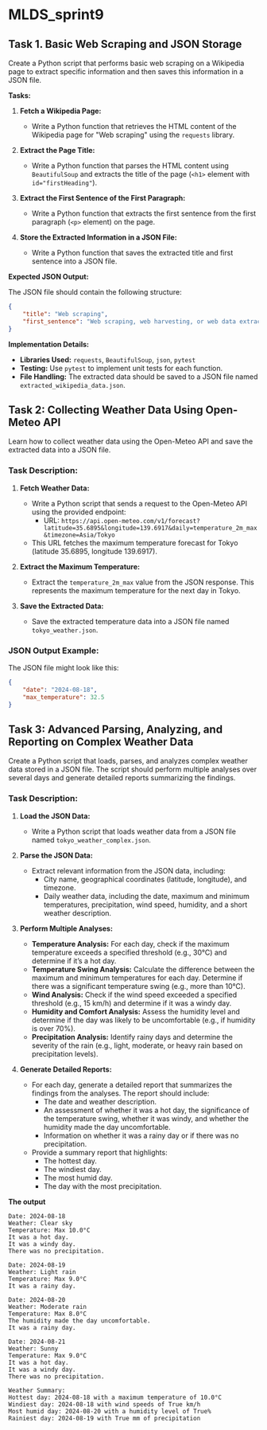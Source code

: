 # MLDS_sprint9

## Task 1. Basic Web Scraping and JSON Storage

Create a Python script that performs basic web scraping on a Wikipedia page to extract specific information and then saves this information in a JSON file.

**Tasks:**

1. **Fetch a Wikipedia Page:**
   - Write a Python function that retrieves the HTML content of the Wikipedia page for "Web scraping" using the `requests` library.

2. **Extract the Page Title:**
   - Write a Python function that parses the HTML content using `BeautifulSoup` and extracts the title of the page (`<h1>` element with `id="firstHeading"`).

3. **Extract the First Sentence of the First Paragraph:**
   - Write a Python function that extracts the first sentence from the first paragraph (`<p>` element) on the page.

4. **Store the Extracted Information in a JSON File:**
   - Write a Python function that saves the extracted title and first sentence into a JSON file.

**Expected JSON Output:**

The JSON file should contain the following structure:

```json
{
    "title": "Web scraping",
    "first_sentence": "Web scraping, web harvesting, or web data extraction is data scraping used for extracting data from websites."
}
```

**Implementation Details:**

- **Libraries Used:** `requests`, `BeautifulSoup`, `json`, `pytest`
- **Testing:** Use `pytest` to implement unit tests for each function.
- **File Handling:** The extracted data should be saved to a JSON file named `extracted_wikipedia_data.json`.



## Task 2: Collecting Weather Data Using Open-Meteo API

Learn how to collect weather data using the Open-Meteo API and save the extracted data into a JSON file.

### Task Description:

1. **Fetch Weather Data:**
   - Write a Python script that sends a request to the Open-Meteo API using the provided endpoint:
     - URL: `https://api.open-meteo.com/v1/forecast?latitude=35.6895&longitude=139.6917&daily=temperature_2m_max&timezone=Asia/Tokyo`
   - This URL fetches the maximum temperature forecast for Tokyo (latitude 35.6895, longitude 139.6917).

2. **Extract the Maximum Temperature:**
   - Extract the `temperature_2m_max` value from the JSON response. This represents the maximum temperature for the next day in Tokyo.

3. **Save the Extracted Data:**
   - Save the extracted temperature data into a JSON file named `tokyo_weather.json`.

### JSON Output Example:

The JSON file might look like this:

```json
{
    "date": "2024-08-18",
    "max_temperature": 32.5
}
```

## Task 3: Advanced Parsing, Analyzing, and Reporting on Complex Weather Data

Create a Python script that loads, parses, and analyzes complex weather data stored in a JSON file. The script should perform multiple analyses over several days and generate detailed reports summarizing the findings.

### Task Description:

1. **Load the JSON Data:**
   - Write a Python script that loads weather data from a JSON file named `tokyo_weather_complex.json`.

2. **Parse the JSON Data:**
   - Extract relevant information from the JSON data, including:
     - City name, geographical coordinates (latitude, longitude), and timezone.
     - Daily weather data, including the date, maximum and minimum temperatures, precipitation, wind speed, humidity, and a short weather description.

3. **Perform Multiple Analyses:**
   - **Temperature Analysis:** For each day, check if the maximum temperature exceeds a specified threshold (e.g., 30°C) and determine if it’s a hot day.
   - **Temperature Swing Analysis:** Calculate the difference between the maximum and minimum temperatures for each day. Determine if there was a significant temperature swing (e.g., more than 10°C).
   - **Wind Analysis:** Check if the wind speed exceeded a specified threshold (e.g., 15 km/h) and determine if it was a windy day.
   - **Humidity and Comfort Analysis:** Assess the humidity level and determine if the day was likely to be uncomfortable (e.g., if humidity is over 70%).
   - **Precipitation Analysis:** Identify rainy days and determine the severity of the rain (e.g., light, moderate, or heavy rain based on precipitation levels).

4. **Generate Detailed Reports:**
   - For each day, generate a detailed report that summarizes the findings from the analyses. The report should include:
     - The date and weather description.
     - An assessment of whether it was a hot day, the significance of the temperature swing, whether it was windy, and whether the humidity made the day uncomfortable.
     - Information on whether it was a rainy day or if there was no precipitation.
   - Provide a summary report that highlights:
     - The hottest day.
     - The windiest day.
     - The most humid day.
     - The day with the most precipitation.

**The output**
```
Date: 2024-08-18
Weather: Clear sky
Temperature: Max 10.0°C
It was a hot day.
It was a windy day.
There was no precipitation.

Date: 2024-08-19
Weather: Light rain
Temperature: Max 9.0°C
It was a rainy day.

Date: 2024-08-20
Weather: Moderate rain
Temperature: Max 8.0°C
The humidity made the day uncomfortable.
It was a rainy day.

Date: 2024-08-21
Weather: Sunny
Temperature: Max 9.0°C
It was a hot day.
It was a windy day.
There was no precipitation.

Weather Summary:
Hottest day: 2024-08-18 with a maximum temperature of 10.0°C
Windiest day: 2024-08-18 with wind speeds of True km/h
Most humid day: 2024-08-20 with a humidity level of True%
Rainiest day: 2024-08-19 with True mm of precipitation
```





